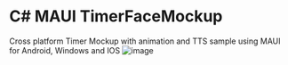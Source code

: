 # C# MAUI TimerFaceMockup
Cross platform Timer Mockup with animation and TTS sample using MAUI for Android, Windows and IOS
![image](https://user-images.githubusercontent.com/2603287/179166792-679179a0-3896-44b9-95da-a91593eb410f.png)
